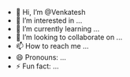 - 👋 Hi, I’m @Venkatesh
- 👀 I’m interested in ...
- 🌱 I’m currently learning ...
- 💞️ I’m looking to collaborate on ...
- 📫 How to reach me ...
- 😄 Pronouns: ...
- ⚡ Fun fact: ...

<!---
Venky345u/Venky345u is a ✨ special ✨ repository because its `README.md` (this file) appears on your GitHub profile.
You can click the Preview link to take a look at your changes.
--->
